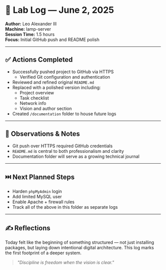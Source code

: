 # 🧪 Lab Log — June 2, 2025

**Author:** Leo Alexander III  
**Machine:** lamp-server  
**Session Time:** 1.5 hours  
**Focus:** Initial GitHub push and README polish

---

## ✅ Actions Completed

- Successfully pushed project to GitHub via HTTPS
  - Verified Git configuration and authentication
- Reviewed and refined original `README.md`
- Replaced with a polished version including:
  - Project overview
  - Task checklist
  - Network info
  - Vision and author section
- Created `/documentation` folder to house future logs

---

## 🧠 Observations & Notes

- Git push over HTTPS required GitHub credentials
- `README.md` is central to both professionalism and clarity
- Documentation folder will serve as a growing technical journal

---

## ⏭️ Next Planned Steps

- Harden `phpMyAdmin` login
- Add limited MySQL user
- Enable Apache + firewall rules
- Track all of the above in this folder as separate logs

---

## ✍️ Reflections

Today felt like the beginning of something structured — not just installing packages, but laying down intentional digital architecture. This log marks the first footprint of a deeper system.

> *"Discipline is freedom when the vision is clear."*
